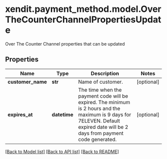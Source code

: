 # xendit.payment_method.model.OverTheCounterChannelPropertiesUpdate

Over The Counter Channel properties that can be updated

## Properties
Name | Type | Description | Notes
------------ | ------------- | ------------- | -------------
**customer_name** | **str** | Name of customer. | [optional] 
**expires_at** | **datetime** | The time when the payment code will be expired. The minimum is 2 hours and the maximum is 9 days for 7ELEVEN. Default expired date will be 2 days from payment code generated. | [optional] 

[[Back to Model list]](../README.md#documentation-for-models) [[Back to API list]](../README.md#documentation-for-api-endpoints) [[Back to README]](../README.md)



